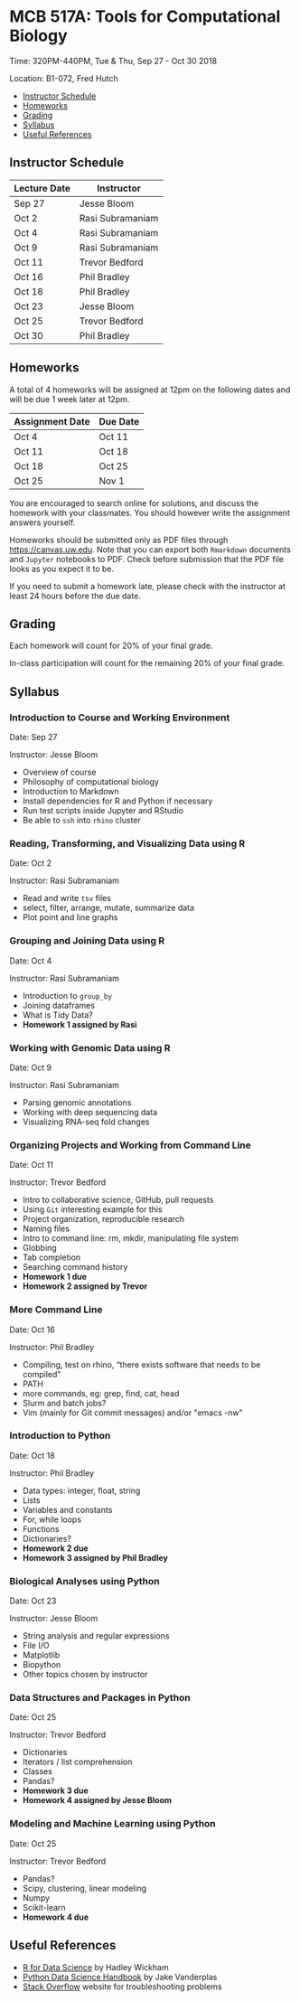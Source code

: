 # MCB 517A: Tools for Computational Biology

Time: 320PM-440PM, Tue & Thu, Sep 27 - Oct 30 2018

Location: B1-072, Fred Hutch

  * [Instructor Schedule](#instructor-schedule)
  * [Homeworks](#homeworks)
  * [Grading](#grading)
  * [Syllabus](#syllabus)
  * [Useful References](#useful-references)

## Instructor Schedule

| Lecture Date | Instructor       |
|--------------|------------------|
| Sep 27       | Jesse Bloom      |
| Oct 2        | Rasi Subramaniam |
| Oct 4        | Rasi Subramaniam |
| Oct 9        | Rasi Subramaniam |
| Oct 11       | Trevor Bedford   |
| Oct 16       | Phil Bradley     |
| Oct 18       | Phil Bradley     |
| Oct 23       | Jesse Bloom      |
| Oct 25       | Trevor Bedford   |
| Oct 30       | Phil Bradley     |

## Homeworks 

A total of 4 homeworks will be assigned at 12pm on the following dates and will be due 1 week later at 12pm.

| Assignment Date | Due Date |
|-----------------|----------|
| Oct 4           | Oct 11   |
| Oct 11          | Oct 18   |
| Oct 18          | Oct 25   |
| Oct 25          | Nov 1    |

You are encouraged to search online for solutions, and discuss the homework with your classmates. You should however write the assignment answers yourself.

Homeworks should be submitted only as PDF files through <https://canvas.uw.edu>. Note that you can export both `Rmarkdown` documents and `Jupyter` notebooks to PDF. Check before submission that the PDF file looks as you expect it to be.

If you need to submit a homework late, please check with the instructor at least 24 hours before the due date.

## Grading

Each homework will count for 20% of your final grade.

In-class participation will count for the remaining 20% of your final grade.


## Syllabus


### Introduction to Course and Working Environment

Date: Sep 27

Instructor: Jesse Bloom

* Overview of course
* Philosophy of computational biology
* Introduction to Markdown
* Install dependencies for R and Python if necessary
* Run test scripts inside Jupyter and RStudio
* Be able to `ssh` into `rhino` cluster


### Reading, Transforming, and Visualizing Data using R

Date: Oct 2

Instructor: Rasi Subramaniam        

* Read and write `tsv` files
* select, filter, arrange, mutate, summarize data
* Plot point and line graphs


### Grouping and Joining Data using R

Date: Oct 4

Instructor: Rasi Subramaniam        

* Introduction to `group_by`
* Joining dataframes
* What is Tidy Data?
* **Homework 1 assigned by Rasi**


### Working with Genomic Data using R

Date: Oct 9

Instructor: Rasi Subramaniam        

* Parsing genomic annotations
* Working with deep sequencing data
* Visualizing RNA-seq fold changes


### Organizing Projects and Working from Command Line

Date: Oct 11

Instructor: Trevor Bedford

* Intro to collaborative science, GitHub, pull requests
* Using `Git` interesting example for this
* Project organization, reproducible research
* Naming files 
* Intro to command line: rm, mkdir, manipulating file system
* Globbing
* Tab completion
* Searching command history
* **Homework 1 due**
* **Homework 2 assigned by Trevor**


### More Command Line

Date: Oct 16

Instructor: Phil Bradley

* Compiling, test on rhino, “there exists software that needs to be compiled”
* PATH
* more commands, eg: grep, find, cat, head
* Slurm and batch jobs?
* Vim (mainly for Git commit messages) and/or "emacs -nw"


### Introduction to Python

Date: Oct 18

Instructor: Phil Bradley

* Data types: integer, float, string
* Lists
* Variables and constants
* For, while loops
* Functions
* Dictionaries?
* **Homework 2 due**
* **Homework 3 assigned by Phil Bradley**


### Biological Analyses using Python

Date: Oct 23

Instructor: Jesse Bloom

* String analysis and regular expressions
* File I/O
* Matplotlib
* Biopython
* Other topics chosen by instructor


### Data Structures and Packages in Python

Date: Oct 25

Instructor: Trevor Bedford

* Dictionaries
* Iterators / list comprehension
* Classes
* Pandas?
* **Homework 3 due**
* **Homework 4 assigned by Jesse Bloom**


### Modeling and Machine Learning using Python

Date: Oct 25

Instructor: Trevor Bedford

* Pandas?
* Scipy, clustering, linear modeling
* Numpy
* Scikit-learn
* **Homework 4 due**


## Useful References

- [R for Data Science](http://r4ds.had.co.nz/) by Hadley Wickham
- [Python Data Science Handbook](https://jakevdp.github.io/PythonDataScienceHandbook/) by Jake Vanderplas
- [Stack Overflow](https://stackoverflow.com/) website for troubleshooting problems
